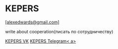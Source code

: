 
   <h1>KEPERS</h1>
      <a href="mailto:alexedwards@gmail.com">[alexedwards@gmail.com]</a></p>write about cooperation(писать по сотрудничеству)</p>
  <a href="https://vk.com/kepers_jerks">KEPERS VK</a>
       <a href="https://t.me/keperstg">KEPERS Telegram< a>
        
